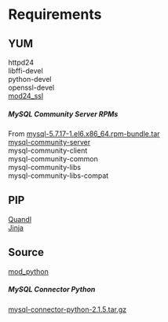 # Requirements

## YUM

httpd24  
libffi-devel  
python-devel  
openssl-devel  
[mod24_ssl](http://docs.aws.amazon.com/AWSEC2/latest/UserGuide/SSL-on-an-instance.html)  

##### MySQL Community Server RPMs  
From [mysql-5.7.17-1.el6.x86_64.rpm-bundle.tar](http://dev.mysql.com/downloads/mysql/)  
[mysql-community-server](http://dev.mysql.com/doc/refman/5.7/en/linux-installation-rpm.html)  
mysql-community-client  
mysql-community-common  
mysql-community-libs  
mysql-community-libs-compat  

## PIP

[Quandl](https://www.quandl.com)  
[Jinja](http://jinja.pocoo.org)  

## Source

[mod_python](http://modpython.org)  
##### MySQL Connector Python
[mysql-connector-python-2.1.5.tar.gz](http://dev.mysql.com/downloads/connector/python/)  
